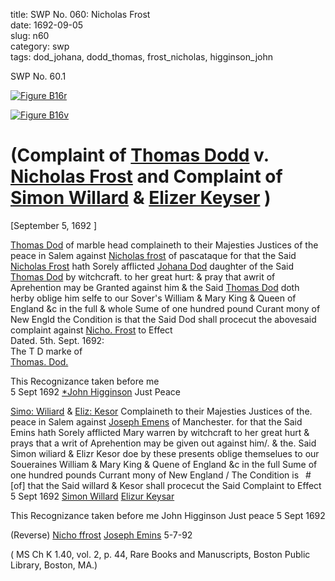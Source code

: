 title: SWP No. 060: Nicholas Frost  
date: 1692-09-05  
slug: n60  
category: swp  
tags: dod_johana, dodd_thomas, frost_nicholas, higginson_john




<div markdown class="doc" id="n60.1">

<div class="doc_id">SWP No. 60.1</div>


<span markdown class="figure">[![Figure B16r](archives/BPL/gifs/B16A.gif)](archives/BPL/LARGE/B16A.jpg)</span>

<span markdown class="figure">[![Figure B16v](archives/BPL/gifs/B16B.gif)](archives/BPL/LARGE/B16B.jpg)</span>

# (Complaint of [Thomas Dodd](/tag/dodd_thomas.html) v. [Nicholas Frost](/tag/frost_nicholas.html) and Complaint of [Simon Willard](/tag/willard_simon.html) & [Elizer Keyser](/tag/keyser_elizer.html) )

[September 5, 1692 ]

[Thomas Dod](/tag/dodd_thomas.html) of marble head complaineth to their Majesties Justices of the peace in Salem against [Nicholas frost](/tag/frost_nicholas.html) of pascataque for that the Said [Nicholas Frost](/tag/frost_nicholas.html) hath Sorely afflicted [Johana Dod](/tag/dod_johana.html) daughter of the Said [Thomas Dod](/tag/dodd_thomas.html) by witchcraft. to her great hurt: & pray that awrit of Aprehention may be Granted against him & the Said [Thomas Dod](/tag/dodd_thomas.html) doth herby oblige him selfe to our Sover's William & Mary King & Queen of England &c in the full & whole Sume of one hundred pound Curant mony of New Engld the Condition is that the Said Dod shall procecut the abovesaid complaint against [Nicho. Frost](/tag/frost_nicholas.html) to Effect  
Dated. 5th. Sept. 1692:  
                      The T D marke of  
                     [Thomas. Dod.](/tag/dodd_thomas.html)  
                      
 This Recognizance taken before me  
 5 Sept 1692 [*John Higginson](/tag/higginson_john.html) Just Peace 
  
[Simo: Wiliard](/tag/willard_simon.html) & [Eliz: Kesor](/tag/keyser_elizer.html) Complaineth to their Majesties Justices of the. peace in Salem
against [Joseph Emens](/tag/emons_joseph.html) of Manchester. for that the Said Emins hath Sorely afflicted Mary
warren by witchcraft to her great hurt & prays that a writ of Aprehention may be given out
against him/. & the. Said Simon wiliard & Elizr Kesor doe by these presents oblige
themselues to our Soueraines William & Mary King & Quene of England &c in the full
Sume of one hundred pounds Currant mony of New England / The Condition is  #[of] that the Said willard & Kesor shall procecut the Said Complaint to Effect
5 Sept 1692
[Simon Willard](/tag/willard_simon.html)
[Elizur Keysar](/tag/keyser_elizer.html)

This Recognizance taken before me John Higginson Just peace
5 Sept 1692
 
  
(Reverse) [Nicho ffrost](/tag/frost_nicholas.html) [Joseph Emins](/tag/emons_joseph.html) 5-7-92 

( MS Ch K 1.40, vol. 2, p. 44, Rare Books and Manuscripts, Boston Public Library, Boston, MA.)

</div>

